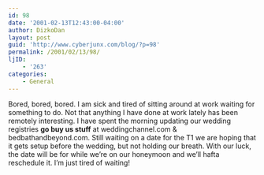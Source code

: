 ```yaml
---
id: 98
date: '2001-02-13T12:43:00-04:00'
author: DizkoDan
layout: post
guid: 'http://www.cyberjunx.com/blog/?p=98'
permalink: /2001/02/13/98/
ljID:
    - '263'
categories:
    - General
---
```


Bored, bored, bored. I am sick and tired of sitting around at work waiting for something to do. Not that anything I have done at work lately has been remotely interesting. I have spent the morning updating our wedding registries **go buy us stuff** at weddingchannel.com &amp; bedbathandbeyond.com. Still waiting on a date for the T1 we are hoping that it gets setup before the wedding, but not holding our breath. With our luck, the date will be for while we’re on our honeymoon and we’ll hafta reschedule it. I’m just tired of waiting!